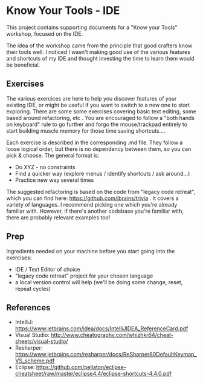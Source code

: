 # Know Your Tools - IDE

This project contains supporting documents for a "Know your Tools" workshop, focused on the IDE. 

The idea of the workshop came from the principle that good crafters know their tools well. I noticed I wasn't making 
good use of the various features and shortcuts of my IDE and thought investing the time to learn them would be
beneficial.

## Exercises

The various exercices are here to help you discover features of your existing IDE, or might be useful if you want to
switch to a new one to start exploring. There are some some exercises covering basic text editing, some based around
refactoring, etc .
You are encouraged to follow a "both hands on keyboard" rule to go further and forgo the mouse/trackpad entirely to
start building muscle memory for those time saving shortcuts....

Each exercise is described in the corresponding .md file. They follow a loose logical order, but there is no dependency
between them, so you can pick & choose. The general format is:
* Do XYZ - no constraints
* Find a quicker way (explore menus / identify shortcuts / ask around...)
* Practice new way several times

The suggested refactoring is based on the code from "legacy code retreat", which you can find here: 
https://github.com/jbrains/trivia .
It covers a variety of languages. I recommend picking one which you're already familiar
with. However, if there's another codebase you're familiar with, there are probably relevant examples too!

## Prep

Ingredients needed on your machine before you start going into the exercises:
* IDE / Text Editor of choice
* "legacy code retreat" project for your chosen language
* a local version control will help (we'll be doing some change, reset, repeat cycles) 

## References

* IntelliJ: https://www.jetbrains.com/idea/docs/IntelliJIDEA_ReferenceCard.pdf
* Visual Studio: http://www.cheatography.com/whizhkr64/cheat-sheets/visual-studio/
* Resharper: https://www.jetbrains.com/resharper/docs/ReSharper80DefaultKeymap_VS_scheme.pdf
* Eclipse: https://github.com/pellaton/eclipse-cheatsheet/raw/master/eclipse4.4/eclipse-shortcuts-4.4.0.pdf

